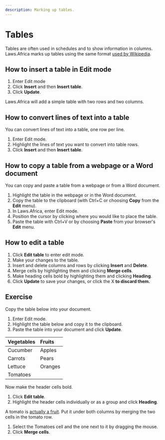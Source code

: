 ```yaml
---
description: Marking up tables.
---
```


# Tables

Tables are often used in schedules and to show information in columns. Laws.Africa marks up tables using the same format [used by Wikipedia](https://en.wikipedia.org/wiki/Help:Introduction_to_tables_with_Wiki_Markup/2).

## How to insert a table in Edit mode

1. Enter Edit mode
2. Click **Insert** and then **Insert table**.
3. Click **Update**.

Laws.Africa will add a simple table with two rows and two columns.

## How to convert lines of text into a table

You can  convert lines of text  into a table, one row per line.

1. Enter Edit mode.
2. Highlight the lines of text you want to convert into table rows.
3. Click **Insert** and then **Insert table**.

## **How to copy a table from a webpage or a Word document**

You can copy and paste a table from a webpage or from a Word document.

1. Highlight the table in the webpage or in the Word document.
2. Copy the table to the clipboard \(with Ctrl+C or choosing **Copy** from the **Edit** menu\).
3. In Laws.Africa, enter Edit mode.
4. Position the cursor by clicking where you would like to place the table.
5. Paste the table with Ctrl+V or by choosing **Paste** from your browser's **Edit** menu.

## How to edit a table

1. Click **Edit table** to enter edit mode.
2. Make your changes to the table.
3. Insert and delete columns and rows by clicking **Insert** and **Delete**.
4. Merge cells by highlighting them and clicking **Merge cells**.
5. Make heading cells bold by highlighting them and clicking **Heading**.
6. Click **Update** to save your changes, or click the X ****to discard them**.**

## **Exercise**

Copy the table below into your document.

1. Enter Edit mode.
2. Highlight the table below and copy it to the clipboard.
3. Paste the table into your document and click **Update**.

| Vegetables | Fruits |
| :--- | :--- |
| Cucumber | Apples |
| Carrots | Pears |
| Lettuce | Oranges |
| Tomatoes |  |

Now make the header cells bold.

1. Click **Edit table**.
2. Highlight the header cells individually or as a group and click **Heading**.

A tomato is [actually a fruit](https://en.wikipedia.org/wiki/Tomato#Fruit_versus_vegetable). Put it under both columns by merging the two cells in the tomato row.

1. Select the Tomatoes cell and the one next to it by dragging the mouse.
2. Click **Merge cells**.

